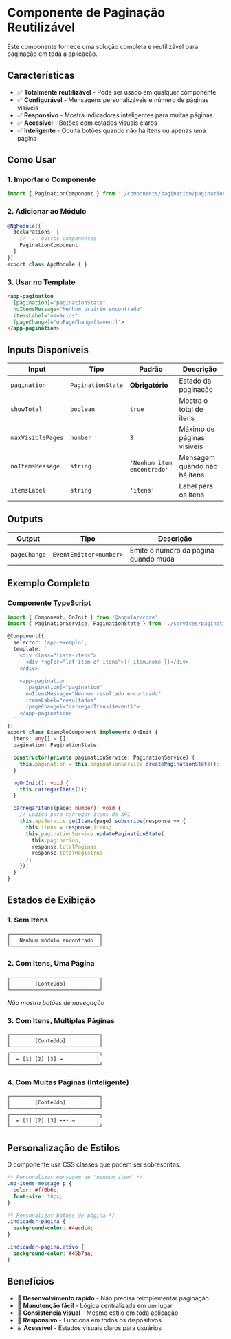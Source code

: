 # Componente de Paginação Reutilizável

Este componente fornece uma solução completa e reutilizável para paginação em toda a aplicação.

## Características

- ✅ **Totalmente reutilizável** - Pode ser usado em qualquer componente
- ✅ **Configurável** - Mensagens personalizáveis e número de páginas visíveis
- ✅ **Responsivo** - Mostra indicadores inteligentes para muitas páginas
- ✅ **Acessível** - Botões com estados visuais claros
- ✅ **Inteligente** - Oculta botões quando não há itens ou apenas uma página

## Como Usar

### 1. Importar o Componente

```typescript
import { PaginationComponent } from './components/pagination/pagination.component';
```

### 2. Adicionar ao Módulo

```typescript
@NgModule({
  declarations: [
    // ... outros componentes
    PaginationComponent
  ]
})
export class AppModule { }
```

### 3. Usar no Template

```html
<app-pagination 
  [pagination]="paginationState"
  noItemsMessage="Nenhum usuário encontrado"
  itemsLabel="usuários"
  (pageChange)="onPageChange($event)">
</app-pagination>
```

## Inputs Disponíveis

| Input | Tipo | Padrão | Descrição |
|-------|------|--------|-----------|
| `pagination` | `PaginationState` | **Obrigatório** | Estado da paginação |
| `showTotal` | `boolean` | `true` | Mostra o total de itens |
| `maxVisiblePages` | `number` | `3` | Máximo de páginas visíveis |
| `noItemsMessage` | `string` | `'Nenhum item encontrado'` | Mensagem quando não há itens |
| `itemsLabel` | `string` | `'itens'` | Label para os itens |

## Outputs

| Output | Tipo | Descrição |
|--------|------|-----------|
| `pageChange` | `EventEmitter<number>` | Emite o número da página quando muda |

## Exemplo Completo

### Componente TypeScript

```typescript
import { Component, OnInit } from '@angular/core';
import { PaginationService, PaginationState } from './services/pagination.service';

@Component({
  selector: 'app-exemplo',
  template: `
    <div class="lista-itens">
      <div *ngFor="let item of itens">{{ item.nome }}</div>
    </div>
    
    <app-pagination 
      [pagination]="pagination"
      noItemsMessage="Nenhum resultado encontrado"
      itemsLabel="resultados"
      (pageChange)="carregarItens($event)">
    </app-pagination>
  `
})
export class ExemploComponent implements OnInit {
  itens: any[] = [];
  pagination: PaginationState;

  constructor(private paginationService: PaginationService) {
    this.pagination = this.paginationService.createPaginationState();
  }

  ngOnInit(): void {
    this.carregarItens(1);
  }

  carregarItens(page: number): void {
    // Lógica para carregar itens da API
    this.apiService.getItens(page).subscribe(response => {
      this.itens = response.itens;
      this.paginationService.updatePaginationState(
        this.pagination,
        response.totalPaginas,
        response.totalRegistros
      );
    });
  }
}
```

## Estados de Exibição

### 1. Sem Itens
```
┌─────────────────────────────┐
│   Nenhum módulo encontrado  │
└─────────────────────────────┘
```

### 2. Com Itens, Uma Página
```
┌─────────────────────────────┐
│        [Conteúdo]           │
└─────────────────────────────┘
```
*Não mostra botões de navegação*

### 3. Com Itens, Múltiplas Páginas
```
┌─────────────────────────────┐
│        [Conteúdo]           │
└─────────────────────────────┘
┌─────────────────────────────┐
│  ← [1] [2] [3] →           │
└─────────────────────────────┘
```

### 4. Com Muitas Páginas (Inteligente)
```
┌─────────────────────────────┐
│        [Conteúdo]           │
└─────────────────────────────┘
┌─────────────────────────────┐
│  ← [1] [2] [3] ••• →       │
└─────────────────────────────┘
```

## Personalização de Estilos

O componente usa CSS classes que podem ser sobrescritas:

```css
/* Personalizar mensagem de "nenhum item" */
.no-items-message p {
  color: #ff6b6b;
  font-size: 18px;
}

/* Personalizar botões de página */
.indicador-pagina {
  background-color: #4ecdc4;
}

.indicador-pagina.ativo {
  background-color: #45b7aa;
}
```

## Benefícios

- 🚀 **Desenvolvimento rápido** - Não precisa reimplementar paginação
- 🔧 **Manutenção fácil** - Lógica centralizada em um lugar
- 🎨 **Consistência visual** - Mesmo estilo em toda aplicação
- 📱 **Responsivo** - Funciona em todos os dispositivos
- ♿ **Acessível** - Estados visuais claros para usuários
